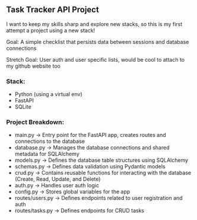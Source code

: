 ## Task Tracker API Project
I want to keep my skills sharp and explore new stacks, so this is my first attempt a project using a new stack! 

Goal: A simple checklist that persists data between sessions and database connections

Stretch Goal: User auth and user specific lists, would be cool to attach to my github website too

### Stack: 
- Python (using a virtual env)
- FastAPI
- SQLite

 ### Project Breakdown:
- main.py -> Entry point for the FastAPI app, creates routes and connections to the database
- database.py -> Manages the database connections and shared metadata for SQLAlchemy
- models.py -> Defines the database table structures using SQLAlchemy 
- schemas.py -> Defines data validation using Pydantic models 
- crud.py -> Contains reusable functions for interacting with the database (Create, Read, Update, and Delete)
- auth.py -> Handles user auth logic 
- config.py -> Stores global variables for the app 
- routes/users.py -> Defines endpoints related to user registration and auth
- routes/tasks.py -> Defines endpoints for CRUD tasks  

